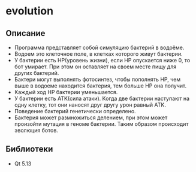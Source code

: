 # evolution
## Описание
+ Программа представляет собой симуляцию бактерий в водоёме.
+ Водоем это клеточное поле, в клетках которого живут бактерии. 
+ У бактерии есть HP(уровень жизни), если HP опускается ниже 0, то бот умирает. При этом он оставляет на своем месте пищу для других бактерий.
+ Бактери могут выполнять фотосинтез, чтобы пополнять HP, чем выше в водоеме находится бактерия, тем больше HP она получит.
+ Каждый ход HP бактерии уменьшается.
+ У бактерии есть ATK(сила атаки). Когда две бактерии наступают на одну клетку, тот они наносят друг другу урон равный ATK.
+ Поведение бактерий генетически определено.
+ Бактерия  может размножиться делением, при этом может произойти мутация в геноме бактерии. Таким образом происходит эволюция ботов.
## Библиотеки
+ Qt 5.13
